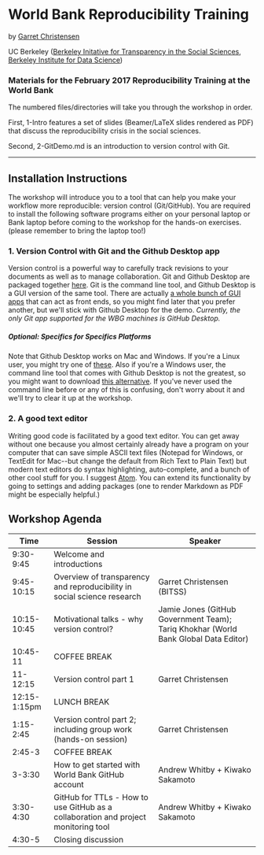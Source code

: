 # World Bank Reproducibility Training
by [Garret Christensen](http://www.ocf.berkeley.edu/~garret)

UC Berkeley ([Berkeley Initative for Transparency in the Social Sciences](http://www.bitss.org), [Berkeley Institute for Data Science](http://bids.berkeley.edu))
### Materials for the February 2017 Reproducibility Training at the World Bank

The numbered files/directories will take you through the workshop in order.

First, 1-Intro features a set of slides (Beamer/LaTeX slides rendered as PDF) that discuss the reproducibility crisis in the social sciences.

Second, 2-GitDemo.md is an introduction to version control with Git.

-----------


## Installation Instructions
The workshop will introduce you to a tool that can help you make your workflow more reproducible: version control (Git/GitHub). You are required to install the following software programs either on your personal laptop or Bank laptop before coming to the workshop for the hands-on exercises. (please remember to bring the laptop too!)

### 1. Version Control with Git and the Github Desktop app

Version control is a powerful way to carefully track revisions to your documents as well as to manage collaboration. Git and Github Desktop are packaged together [here](https://desktop.github.com/). Git is the command line tool, and Github Desktop is a GUI version of the same tool. There are actually [a whole bunch of GUI apps](https://git-scm.com/downloads/guis) that can act as front ends, so you might find later that you prefer another, but we'll stick with Github Desktop for the demo.
*_Currently, the only Git app supported for the WBG machines is GitHub Desktop._*


##### Optional: Specifics for Specifics Platforms

Note that Github Desktop works on Mac and Windows. If you're a Linux user, you might try one of [these](https://git-scm.com/download/gui/linux). Also if you're a Windows user, the command line tool that comes with Github Desktop is not the greatest, so you might want to download [this alternative](https://git-scm.com/download/win). If you've never used the command line before or any of this is confusing, don't worry about it and we'll try to clear it up at the workshop.  

### 2. A good text editor

Writing good code is facilitated by a good text editor. You can get away without one because you almost certainly already have a program on your computer that can save simple ASCII text files (Notepad for Windows, or TextEdit for Mac--but change the default from Rich Text to Plain Text) but modern text editors do syntax highlighting, auto-complete, and a bunch of other cool stuff for you. I suggest [Atom](http://atom.io). You can extend its functionality by going to settings and adding packages (one to render Markdown as PDF might be especially helpful.)

Workshop Agenda
-------------

Time | Session | Speaker
------------ | ------------- | -------------
9:30-9:45 | Welcome and introductions | 
9:45-10:15 |Overview of transparency and reproducibility in social science research | Garret Christensen (BITSS)
10:15-10:45 | Motivational talks - why version control? | Jamie Jones (GitHub Government Team); Tariq Khokhar (World Bank Global Data Editor)
10:45-11 | COFFEE BREAK |
11-12:15 | Version control part 1 | Garret Christensen
12:15-1:15pm | LUNCH BREAK |
1:15-2:45 | Version control part 2; including group work (hands-on session) | Garret Christensen
2:45-3 | COFFEE BREAK |
3-3:30 | How to get started with World Bank GitHub account | Andrew Whitby + Kiwako Sakamoto
3:30-4:30 | GitHub for TTLs - How to use GitHub as a collaboration and project monitoring tool | Andrew Whitby + Kiwako Sakamoto
4:30-5 | Closing discussion | 
